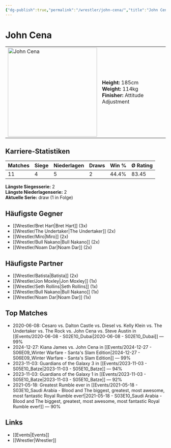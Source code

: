```yaml
---
{"dg-publish":true,"permalink":"/wrestler/john-cena/","title":"John Cena","tags":["wrestler"],"noteIcon":""}
---
```



# John Cena

<table>
        <tr>
        <td><img src="https://github.com/CptSpaulding1980/choke-slam-wrestling/releases/download/images/John_Cena.png" width="280" alt="John Cena"></td>
        <td>
        <b>Height:</b> 185cm<br>
        <b>Weight:</b> 114kg<br>
        <b>Finisher:</b> Attitude Adjustment<br>
        </td>
        </tr>
        </table>
        
## Karriere-Statistiken

| Matches | Siege | Niederlagen | Draws | Win % | Ø Rating |
|---------|-------|-------------|-------|-------|-----------|
| 11 | 4 | 5 | 2 | 44.4% | 83.45 |

**Längste Siegesserie:** 2<br>**Längste Niederlagenserie:** 2<br>**Aktuelle Serie:** draw (1 in Folge)


## Häufigste Gegner
- [[Wrestler/Bret Hart\|Bret Hart]] (3x)
- [[Wrestler/The Undertaker\|The Undertaker]] (2x)
- [[Wrestler/Miro\|Miro]] (2x)
- [[Wrestler/Bull Nakano\|Bull Nakano]] (2x)
- [[Wrestler/Noam Dar\|Noam Dar]] (2x)

## Häufigste Partner
- [[Wrestler/Batista\|Batista]] (2x)
- [[Wrestler/Jon Moxley\|Jon Moxley]] (1x)
- [[Wrestler/Seth Rollins\|Seth Rollins]] (1x)
- [[Wrestler/Bull Nakano\|Bull Nakano]] (1x)
- [[Wrestler/Noam Dar\|Noam Dar]] (1x)

## Top Matches
- 2020-06-08: Cesaro  vs. Dalton Castle vs. Diesel vs. Kelly Klein vs. The Undertaker  vs. The Rock vs. John Cena vs. Steve Austin in [[Events/2020-06-08 - S02E10_Dubai\|2020-06-08 - S02E10_Dubai]] — 99%
- 2024-12-27: Kiana James vs. John Cena in [[Events/2024-12-27 - S06E09_Winter Warfare - Santa's Slam Edition\|2024-12-27 - S06E09_Winter Warfare - Santa's Slam Edition]] — 99%
- 2023-11-03: Guardians of the Galaxy 3 in [[Events/2023-11-03 - S05E10_Batze\|2023-11-03 - S05E10_Batze]] — 94%
- 2023-11-03: Guardians of the Galaxy 1 in [[Events/2023-11-03 - S05E10_Batze\|2023-11-03 - S05E10_Batze]] — 92%
- 2021-05-18: Greatest Rumble ever in [[Events/2021-05-18 - S03E10_Saudi Arabia - Blood and The biggest, greatest, most awesome, most fantastic Royal Rumble ever!\|2021-05-18 - S03E10_Saudi Arabia - Blood and The biggest, greatest, most awesome, most fantastic Royal Rumble ever!]] — 90%

## Links
- [[Events\|Events]]
- [[Wrestler\|Wrestler]]
